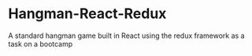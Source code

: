 # Hangman-React-Redux
A standard hangman game built in React using the redux framework as a task on a bootcamp
